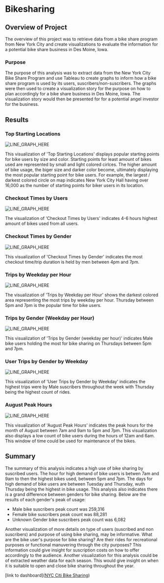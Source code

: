 # Bikesharing


## Overview of Project 
The overview of this project was to
retrieve data from a bike share program from New York City and create visualizations to evaluate the information for a potential bike share business in Des Moine, Iowa.


 ### Purpose

The purpose of this analysis was to extract data from the New York City Bike Share Program and use Tableau to create graphs to inform how a bike share program is used by its users, suscribers/non-suscribers. The graphs were then used to create a visualization story for the purpose on how to plan accordingly for a bike share business in Des Moine, Iowa. The visualization story would then be presented for for a potential angel investor for the business.

	
## Results 

### Top Starting Locations
	
 ![LINE_GRAPH_HERE](Resources/Top_start.PNG)

This visualization of 'Top Starting Locations' displays popular starting points for bike users by size and color. Starting points for least amount of bikes used are represented by small and light colored cirlces. The higher amount of bike usage, the biger size and darker color become, ultimately displaying the most popular starting point for bike users. For example, the largest / darkest colored circle on map indicates New York City Hall having over 16,000 as the number of starting points for biker users in its location.

### Checkout Times by Users



 ![LINE_GRAPH_HERE](Resources/CHCK_out_time.PNG)

The visualization of 'Checkout Times by Users' indicates 4-6 hours highest amount of bikes used from all users.

### Checkout Times by Gender


 ![LINE_GRAPH_HERE](Resources/CHCK_out_Gender.PNG)

This visualization of 'Checkout Times by Gender' indicates the most checkout time/trip duration is held by men between 4pm and 7pm.


### Trips by Weekday per Hour


 ![LINE_GRAPH_HERE](Resources/Trip_weekday_hour.PNG)


The visualization of 'Trips by Weekday per Hour' shows the darkest colored area representing the most trips by weekday per hour. Thursday between 5pm and 7pm is the popular time for bike users.



### Trips by Gender (Weekday per Hour)


 ![LINE_GRAPH_HERE](Resources/Trips_by_Gender_weekday.PNG)

This visualization of 'Trips by Gender (weekday per hour)' indicates Male bike users holding the most for bike sharing on Thursdays between 5pm and 7pm.




### User Trips by Gender by Weekday



 ![LINE_GRAPH_HERE](Resources/User_Gender.PNG)

This visualization of 'User Trips by Gender by Weekday' indicates the highest trips were by Male suscribers throughout the week with Thursday being the highest count of rides.


### August Peak Hours

 ![LINE_GRAPH_HERE](Resources/August_peak_hours.PNG)

This visualization of 'August Peak Hours' indicates the peak hours for the month of August between 7am and 9am to 5pm and 7pm. This visualization also displays a low count of bike users during the hours of 12am and 6am. This window of time could be used for maintenance of the bikes. 


## Summary

The summary of this analysis indicates a high use of bike sharing by suscribed users. 
The hour for high demand of bike users is betwen 7am and 9am to then the highest bikes used, between 5pm and 7pm.  The days for high demand of bike users are between Tuesday and Thursday, wuth Thursday being the highest in bike usage.  This analysis also indicates there is a grand difference between genders for bike sharing. 
Below are the results of each gender's peak of usage:
- Male bike suscribers peak count was 259,316 
- Female bike suscribers peak count was 88,281
- Unknown Gender bike suscribers peak count was 6,082

Another visualization of more details on type of users (suscribed and non suscribers) and purpose of using bike sharing, may be informative. What are the bike user's purpose for bike sharing? Are their rides for recreational purposes or functional manuvering through the city purposes?
This information could give insight for suscription costs on how to offer accordingly to the audience. Another visualization for this analysis could be of extracted weather data for each season. This would give insight on when it is suitable to open and close bike sharing throughout the year.   
  


[link to dashboard]([NYC Citi Bike Sharing](https://public.tableau.com/shared/KHMTJRWKJ?:display_count=y&:origin=viz_share_link))
